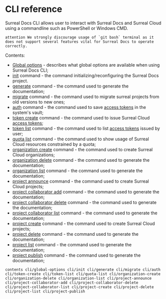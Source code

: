 # CLI reference

Surreal Docs CLI allows user to interact with Surreal Docs and Surreal Cloud using a commandline such as PowerShell or Windows CMD.

``attention
We strongly discourage usage of `git bash` terminal as it does not support several features vital for Surreal Docs to operate correctly.
``

Contents:
 - [Global options](docs/cli/global-options "Global options") - describes what global options are available when using Surreal Docs CLI;
 - [init](docs/cli/init "Init command") command - the command initializing/reconfiguring the Surreal Docs project.
 - [generate](docs/cli/generate "Generate command") command - the command used to generate the documentation;
 - [migrate](docs/cli/migrate "Migrate command") command - the command used to migrate surreal projects from old versions to new ones;
 - [auth](docs/cli/auth "Auth command") command - the command used to save [access tokens](docs/cli/global-options#access-tokens "Access tokens") in the system's vault;
 - [token create](docs/cli/token-create "Token create command") command - the command used to issue Surreal Cloud [access tokens](docs/cli/global-options#access-tokens "Access tokens");
 - [token list](docs/cli/token-list "Token list command") command - the command used to list [access tokens](docs/cli/global-options#access-tokens "Access tokens") issued by user;
 - [quota list](docs/cli/quota-list "Quota list command") command - the command used to show usage of Surreal Cloud resources constrained by a quota;
 - [organization create](docs/cli/organization-create "Organization create command") command - the command used to create Surreal Cloud organizations;
 - [organization delete](docs/cli/organization-delete "Organization delete command") command - the command used to generate the documentation;
 - [organization list](docs/cli/organization-list "Organization list command") command - the command used to generate the documentation;
 - [project announce](docs/cli/project-announce "Project announce command") command - the command used to create Surreal Cloud projects;
 - [project collaborator add](docs/cli/project-collaborator-add "Project collaborator add command") command - the command used to generate the documentation;
 - [project collaborator delete](docs/cli/project-collaborator-delete "Project collaborator delete command") command - the command used to generate the documentation;
 - [project collaborator list](docs/cli/project-collaborator-list "Project collaborator list command") command - the command used to generate the documentation;
 - [project create](docs/cli/project-create "Project create command") command - the command used to create Surreal Cloud projects;
 - [project delete](docs/cli/project-delete "Project delete command") command - the command used to generate the documentation;
 - [project list](docs/cli/project-list "Project list command") command - the command used to generate the documentation;
 - [project publish](docs/cli/project-publish "Project publish command") command - the command used to generate the documentation;

``contents
cli/global-options
cli/init
cli/generate
cli/migrate
cli/auth
cli/token-create
cli/token-list
cli/quota-list
cli/organization-create
cli/organization-delete
cli/organization-list
cli/project-announce
cli/project-collaborator-add
cli/project-collaborator-delete
cli/project-collaborator-list
cli/project-create
cli/project-delete
cli/project-list
cli/project-publish
``
